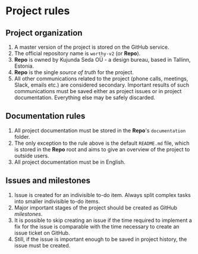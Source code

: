 # Project rules

## Project organization

1. A master version of the project is stored on the GitHub service.
2. The official repository name is `worthy-v2` (or __Repo__).
2. __Repo__ is owned by Kujunda Seda OÜ - a design bureau, based in Tallinn, Estonia.
3. __Repo__ is the single _source of truth_ for the project.
4. All other communications related to the project (phone calls, meetings, Slack, emails etc.) are considered secondary. Important results of such communications must be saved either as project issues or in project documentation. Everything else may be safely discarded.

## Documentation rules

1. All project documentation must be stored in the __Repo__'s `documentation` folder.
2. The only exception to the rule above is the default `README.md` file, which is stored in the __Repo__ root and aims to give an overview of the project to outside users.
3. All project documentation must be in English.

## Issues and milestones

1. Issue is created for an indivisible to-do item. Always split complex tasks into smaller indivisible to-do items.
2. Major important stages of the project should be created as GitHub _milestones_.
3. It is possible to skip creating an issue if the time required to implement a fix for the issue is comparable with the time necessary to create an issue ticket on GitHub.
4. Still, if the issue is important enough to be saved in project history, the issue must be created.
